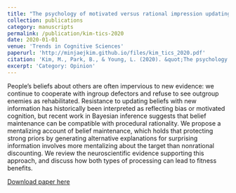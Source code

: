 ```yaml
---
title: "The psychology of motivated versus rational impression updating"
collection: publications
category: manuscripts
permalink: /publication/kim-tics-2020
date: 2020-01-01
venue: 'Trends in Cognitive Sciences'
paperurl: 'http://minjaejkim.github.io/files/kim_tics_2020.pdf'
citation: 'Kim, M., Park, B., & Young, L. (2020). &quot;The psychology of motivated versus rational impression updating.&quot; <i>Trends in Cognitive Sciences, 24</i>(2), 101-111.'
excerpt: 'Category: Opinion'
---
```

People’s beliefs about others are often impervious to new evidence: we continue to cooperate with ingroup defectors and refuse to see outgroup enemies as rehabilitated. Resistance to updating beliefs with new information has historically been interpreted as reflecting bias or motivated cognition, but recent work in Bayesian inference suggests that belief maintenance can be compatible with procedural rationality. We propose a mentalizing account of belief maintenance, which holds that protecting strong priors by generating alternative explanations for surprising information involves more mentalizing about the target than nonrational discounting. We review the neuroscientific evidence supporting this approach, and discuss how both types of processing can lead to fitness benefits.


[Download paper here](http://minjaejkim.github.io/files/kim_tics_2020.pdf)


